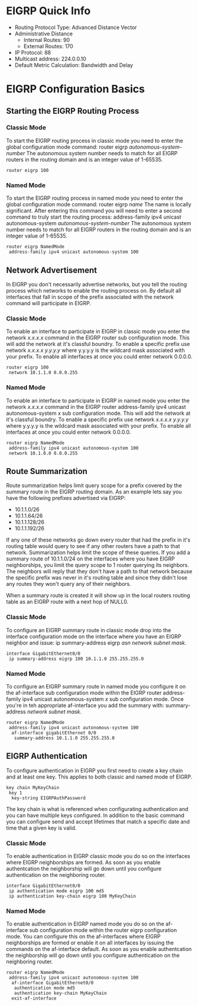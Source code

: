 # EIGRP Quick Info

* Routing Protocol Type: Advanced Distance Vector
* Administrative Distance
    * Internal Routes: 90
    * External Routes: 170
* IP Protocol: 88
* Multicast address: 224.0.0.10
* Default Metric Calculation: Bandwidth and Delay

# EIGRP Configuration Basics

## Starting the EIGRP Routing Process

### Classic Mode

To start the EIGRP routing process in classic mode you need to enter the global configuration mode command: router eigrp *autonomous-system-number* The autonomous system number needs to match for all EIGRP routers in the routing domain and is an integer value of 1-65535. 

```
router eigrp 100
```

### Named Mode

To start the EIGRP routing process in named mode you need to enter the global configuration mode command: router eigrp *name* The name is locally significant. After entering this command you will need to enter a second command to truly start the routing process: address-family ipv4 unicast autonomous-system *autonomous-system-number* The autonomous system number needs to match for all EIGRP routers in the routing domain and is an integer value of 1-65535. 

```
router eigrp NamedMode
 address-family ipv4 unicast autonomous-system 100
````

## Network Advertisement

In EIGRP you don't necessarily advertise networks, but you tell the routing process which networks to enable the routing process on. By default all interfaces that fall in scope of the prefix associated with the network command will participate in EIGRP. 

### Classic Mode

To enable an interface to participate in EIGRP in classic mode you enter the network *x.x.x.x* command in the EIGRP router sub configuration mode. This will add the network at it's classful boundry. To enable a specific prefix use network *x.x.x.x* *y.y.y.y* where y.y.y.y is the wildcard mask associated with your prefix. To enable all interfaces at once you could enter network 0.0.0.0.

```
router eigrp 100
 network 10.1.1.0 0.0.0.255
```

### Named Mode

To enable an interface to participate in EIGRP in named mode you enter the network *x.x.x.x* command in the EIGRP router address-family ipv4 unicast autonomous-system *x* sub configuration mode. This will add the network at it's classful boundry. To enable a specific prefix use network *x.x.x.x* *y.y.y.y* where y.y.y.y is the wildcard mask associated with your prefix. To enable all interfaces at once you could enter network 0.0.0.0.

```
router eigrp NamedMode
 address-family ipv4 unicast autonomous-system 100
 network 10.1.0.0 0.0.0.255
```

## Route Summarization

Route summarization helps limit query scope for a prefix covered by the summary route in the EIGRP routing domain. As an example lets say you have the following prefixes advertised via EIGRP:

* 10.1.1.0/26
* 10.1.1.64/26
* 10.1.1.128/26
* 10.1.1.192/26

If any one of these networks go down every router that had the prefix in it's routing table would query to see if any other routers have a path to that network. Summarization helps limit the scope of these queries. If you add a summary route of 10.1.1.0/24 on the interfaces where you have EIGRP neighborships, you limit the query scope to 1 router querying its neighbors. The neighbors will reply that they don't have a path to that network because the specific prefix was never in it's routing table and since they didn't lose any routes they won't query any of their neighbors.

When a summary route is created it will show up in the local routers routing table as an EIGRP route with a next hop of NULL0. 

### Classic Mode

To configure an EIGRP summary route in classic mode drop into the interface configuration mode on the interface where you have an EIGRP neighbor and issue: ip summary-address eigrp *asn* *network* *subnet mask*.

```
interface GigabitEthernet0/0
 ip summary-address eigrp 100 10.1.1.0 255.255.255.0
```
### Named Mode

To configure an EIGRP summary route in named mode you configure it on the af-interface sub configuration mode within the EIGRP router address-family ipv4 unicast autonomous-system *x* sub configuration mode. Once you're in teh appropriate af-interface you add the summary with: summary-address *network* *subnet mask*.

```
router eigrp NamedMode
 address-family ipv4 unicast autonomous-system 100
  af-interface gigabitEthernet 0/0
   summary-address 10.1.1.0 255.255.255.0
```

## EIGRP Authentication

To configure authentication in EIGRP you first need to create a key chain and at least one key. This applies to both classic and named mode of EIGRP. 

```
key chain MyKeyChain
 key 1
  key-string EIGRPAuthPassword
```

The key chain is what is referenced when configurating authentication and you can have multiple keys configured. In addition to the basic command you can configure send and accept lifetimes that match a specific date and time that a given key is valid. 

### Classic Mode

To enable authentication in EIGRP classic mode you do so on the interfaces where EIGRP neighborships are formed. As soon as you enable authentcation the neighborship will go down until you configure authentication on the neighboring router. 

```
interface GigabitEthernet0/0
 ip authentication mode eigrp 100 md5
 ip authentication key-chain eigrp 100 MyKeyChain
```

### Named Mode

To enable authentication in EIGRP named mode you do so on the af-interface sub configuration mode within the router eigrp configuration mode. You can configure this on the af-interfaces where EIGRP neighborships are formed or enable it on all interfaces by issuing the commands on the af-interface default. As soon as you enable authentcation the neighborship will go down until you configure authentication on the neighboring router. 

```
router eigrp NamedMode
 address-family ipv4 unicast autonomous-system 100
  af-interface GigabitEthernet0/0
   authentication mode md5
   authentication key-chain MyKeyChain
  exit-af-interface
```
